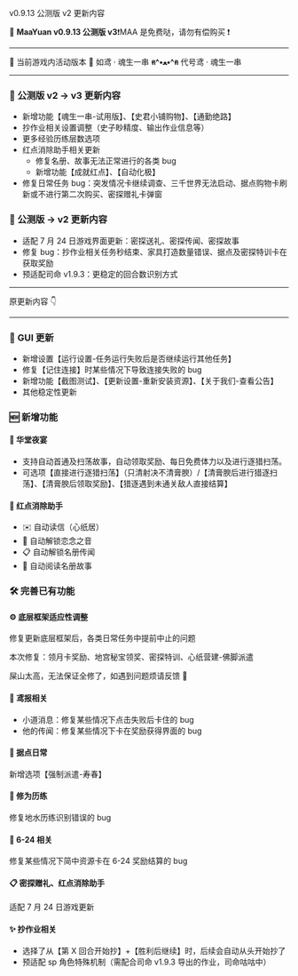 v0.9.13 公测版 v2 更新内容

🥳 **MaaYuan v0.9.13 公测版 v3**❗MAA 是免费哒，请勿有偿购买 ❗

---

🐾 当前游戏内活动版本 🐾 如鸢 · 魂生一串 **ฅ^•ﻌ•^ฅ** 代号鸢 · 魂生一串

---

### 📕 **公测版 v2 → v3 更新内容**

- 新增功能【魂生一串-试用版】、【史君小铺购物】、【通勤绝路】
- 抄作业相关设置调整（史子眇精度、输出作业信息等）
- 更多经验历练层数选项
- 红点消除助手相关更新
  - 修复名册、故事无法正常进行的各类 bug
  - 新增功能【成就红点】、【自动化极】
- 修复日常任务 bug：突发情况卡继续调查、三千世界无法启动、据点购物卡刷新或不进行第二次购买、密探赠礼卡弹窗

### 📕 **公测版 → v2 更新内容**

- 适配 7 月 24 日游戏界面更新：密探送礼、密探传闻、密探故事
- 修复 bug：抄作业相关任务秒结束、家具打造数量错误、据点及密探特训卡在获取奖励
- 预适配司命 v1.9.3：更稳定的回合数识别方式

---

原更新内容 👇

---

### 📢 **GUI 更新**

- 新增设置【运行设置-任务运行失败后是否继续运行其他任务】
- 修复【记住连接】时某些情况下导致连接失败的 bug
- 新增功能【截图测试】、【更新设置-重新安装资源】、【关于我们-查看公告】
- 其他稳定性更新

### 🆕 **新增功能**

#### 🥂 **华堂夜宴**

- 支持自动首通及扫荡故事，自动领取奖励、每日免费体力以及进行逐猎扫荡。
- 可选项【直接进行逐猎扫荡】（只清射决不清膏腴）/【清膏腴后进行猎逐扫荡】、【清膏腴后领取奖励】、【猎逐遇到未通关敌人直接结算】

#### 🧯 **红点消除助手**

- ✉️ 自动读信（心纸居）
- 🔔 自动解锁恋念之音
- 📋 自动解锁名册传闻
- 📖 自动阅读名册故事

### 🛠️ **完善已有功能**

#### ⚙️ **底层框架适应性调整**

修复更新底层框架后，各类日常任务中提前中止的问题

本次修复：领月卡奖励、地宫秘宝领奖、密探特训、心纸营建-佛脚派遣

屎山太高，无法保证全修了，如遇到问题烦请反馈 🤧

#### 📜 **鸢报相关**

- 小道消息：修复某些情况下点击失败后卡住的 bug
- 他的传闻：修复某些情况下卡在奖励获得界面的 bug

#### 🏯 **据点日常**

新增选项【强制派遣-寿春】

#### 💎 **修为历练**

修复地水历练识别错误的 bug

#### 🔄 **6-24 相关**

修复某些情况下简中资源卡在 6-24 奖励结算的 bug

#### 📋 **密探赠礼、红点消除助手**

适配 7 月 24 日游戏更新

#### ✨ **抄作业相关**

- 选择了从【第 X 回合开始抄】+【胜利后继续】时，后续会自动从头开始抄了
- 预适配 sp 角色特殊机制（需配合司命 v1.9.3 导出的作业，司命咕咕中）
